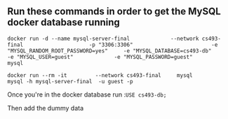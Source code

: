 ## Run these commands in order to get the MySQL docker database running

`docker run -d --name mysql-server-final            
    --network cs493-final                    
    -p "3306:3306"                        
    -e "MYSQL_RANDOM_ROOT_PASSWORD=yes"    
    -e "MYSQL_DATABASE=cs493-db"        
    -e "MYSQL_USER=guest"            
    -e "MYSQL_PASSWORD=guest"             
    mysql`

`docker run --rm -it        
    --network cs493-final    
    mysql            
        mysql -h mysql-server-final  -u guest -p`

Once you're in the docker database run :`USE cs493-db;`

Then add the dummy data
